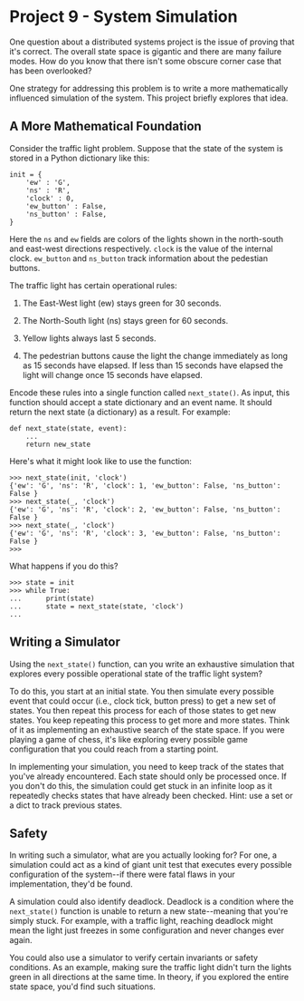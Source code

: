 # Project 9 - System Simulation

One question about a distributed systems project is the issue of
proving that it's correct. The overall state space is gigantic and
there are many failure modes. How do you know that there isn't some
obscure corner case that has been overlooked?

One strategy for addressing this problem is to write a more
mathematically influenced simulation of the system.  This project
briefly explores that idea.

## A More Mathematical Foundation

Consider the traffic light problem.  Suppose that the state of the
system is stored in a Python dictionary like this:

```
init = {
    'ew' : 'G',
    'ns' : 'R',
    'clock' : 0,
    'ew_button' : False,
    'ns_button' : False,
}
```

Here the `ns` and `ew` fields are colors of the lights shown in
the north-south and east-west directions respectively. `clock` is the
value of the internal clock.  `ew_button` and `ns_button` track
information about the pedestian buttons.

The traffic light has certain operational rules:

1.  The East-West light (ew) stays green for 30 seconds.

2.  The North-South light (ns) stays green for 60 seconds.

3.  Yellow lights always last 5 seconds.

4.  The pedestrian buttons cause the light the change immediately as
long as 15 seconds have elapsed.  If less than 15 seconds have elapsed
the light will change once 15 seconds have elapsed.

Encode these rules into a single function called `next_state()`.  As
input, this function should accept a state dictionary and an event name. It
should return the next state (a dictionary) as a result. For example:

```
def next_state(state, event):
    ...
    return new_state
```

Here's what it might look like to use the function:

```
>>> next_state(init, 'clock')
{'ew': 'G', 'ns': 'R', 'clock': 1, 'ew_button': False, 'ns_button': False }
>>> next_state(_, 'clock')
{'ew': 'G', 'ns': 'R', 'clock': 2, 'ew_button': False, 'ns_button': False }
>>> next_state(_, 'clock')
{'ew': 'G', 'ns': 'R', 'clock': 3, 'ew_button': False, 'ns_button': False }
>>>
```

What happens if you do this?

```
>>> state = init
>>> while True:
...      print(state)
...      state = next_state(state, 'clock')
...
```

## Writing a Simulator

Using the `next_state()` function, can you write an exhaustive
simulation that explores every possible operational state of the
traffic light system?

To do this, you start at an initial state.  You then simulate every
possible event that could occur (i.e., clock tick, button press) to
get a new set of states.  You then repeat this process for each of
those states to get new states.  You keep repeating this process to
get more and more states.  Think of it as implementing an exhaustive
search of the state space.  If you were playing a game of chess, it's
like exploring every possible game configuration that you could reach
from a starting point.

In implementing your simulation, you need to keep track of the states
that you've already encountered.  Each state should only be processed
once. If you don't do this, the simulation could get stuck in an
infinite loop as it repeatedly checks states that have already been
checked.  Hint: use a set or a dict to track previous states.

## Safety

In writing such a simulator, what are you actually looking for?  For
one, a simulation could act as a kind of giant unit test that executes
every possible configuration of the system--if there were fatal flaws
in your implementation, they'd be found.

A simulation could also identify deadlock.  Deadlock is a condition
where the `next_state()` function is unable to return a new
state--meaning that you're simply stuck. For example, with a traffic
light, reaching deadlock might mean the light just freezes in some
configuration and never changes ever again.

You could also use a simulator to verify certain invariants or safety
conditions.  As an example, making sure the traffic light didn't
turn the lights green in all directions at the same time. In theory,
if you explored the entire state space, you'd find such situations.

